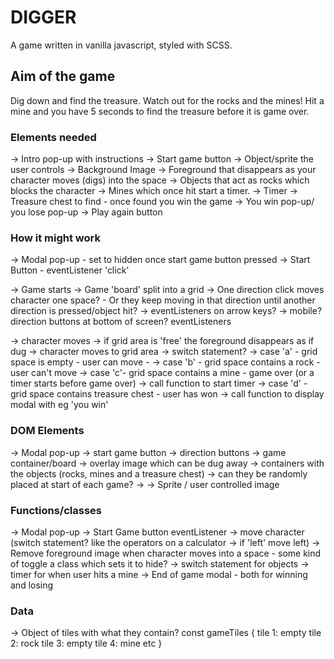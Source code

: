 # DIGGER

A game written in vanilla javascript, styled with SCSS.

## Aim of the game

Dig down and find the treasure. Watch out for the rocks and the mines! Hit a mine and you have 5 seconds to find the treasure before it is game over.

### Elements needed

-> Intro pop-up with instructions
-> Start game button
-> Object/sprite the user controls
-> Background Image
-> Foreground that disappears as your character moves (digs) into the space
-> Objects that act as rocks which blocks the character
-> Mines which once hit start a timer.
-> Timer
-> Treasure chest to find - once found you win the game
-> You win pop-up/ you lose pop-up
-> Play again button


### How it might work

-> Modal pop-up - set to hidden once start game button pressed
-> Start Button - eventListener 'click'

-> Game starts
-> Game 'board' split into a grid
-> One direction click moves character one space? - Or they keep moving in that direction until another direction is pressed/object hit?
-> eventListeners on arrow keys?
-> mobile? direction buttons at bottom of screen? eventListeners

-> character moves -> if grid area is 'free' the foreground disappears as if dug -> character moves to grid area
  -> switch statement?
  -> case 'a' - grid space is empty - user can move - 
  -> case 'b' - grid space contains a rock - user can't move
  -> case 'c'- grid space contains a mine - game over (or a timer starts before game over)
    -> call function to start timer
  -> case 'd' - grid space contains treasure chest - user has won
    -> call function to display modal with eg 'you win'




### DOM Elements

-> Modal pop-up
-> start game button
-> direction buttons
-> game container/board
-> overlay image which can be dug away
-> containers with the objects (rocks, mines and a treasure chest)
  -> can they be randomly placed at start of each game?
  ->
-> Sprite / user controlled image

### Functions/classes

-> Modal pop-up
-> Start Game button eventListener
-> move character (switch statement? like the operators on a    calculator -> if 'left' move left)
-> Remove foreground image when character moves into a space - some kind of toggle a class which sets it to hide?
-> switch statement for objects
-> timer for when user hits a mine
-> End of game modal - both for winning and losing

### Data

-> Object of tiles with what they contain?
const gameTiles {
  tile 1: empty
  tile 2: rock
  tile 3: empty
  tile 4: mine
  etc
}
